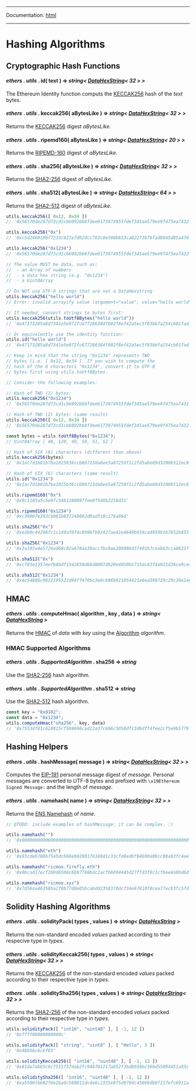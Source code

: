 -----

Documentation: [html](https://docs.ethers.io/)

-----

Hashing Algorithms
==================

Cryptographic Hash Functions
----------------------------

#### *ethers* . *utils* . **id**( text ) => *string< [DataHexString](/v5/api/utils/bytes/#DataHexString)< 32 > >*

The Ethereum Identity function computs the [KECCAK256](https://en.wikipedia.org/wiki/SHA-3) hash of the *text* bytes.


#### *ethers* . *utils* . **keccak256**( aBytesLike ) => *string< [DataHexString](/v5/api/utils/bytes/#DataHexString)< 32 > >*

Returns the [KECCAK256](https://en.wikipedia.org/wiki/SHA-3) digest *aBytesLike*.


#### *ethers* . *utils* . **ripemd160**( aBytesLike ) => *string< [DataHexString](/v5/api/utils/bytes/#DataHexString)< 20 > >*

Returns the [RIPEMD-160](https://en.m.wikipedia.org/wiki/RIPEMD) digest of *aBytesLike*.


#### *ethers* . *utils* . **sha256**( aBytesLike ) => *string< [DataHexString](/v5/api/utils/bytes/#DataHexString)< 32 > >*

Returns the [SHA2-256](https://en.wikipedia.org/wiki/SHA-2) digest of *aBytesLike*.


#### *ethers* . *utils* . **sha512**( aBytesLike ) => *string< [DataHexString](/v5/api/utils/bytes/#DataHexString)< 64 > >*

Returns the [SHA2-512](https://en.wikipedia.org/wiki/SHA-2) digest of *aBytesLike*.


```javascript
utils.keccak256([ 0x12, 0x34 ])
// '0x56570de287d73cd1cb6092bb8fdee6173974955fdef345ae579ee9f475ea7432'

utils.keccak256("0x")
// '0xc5d2460186f7233c927e7db2dcc703c0e500b653ca82273b7bfad8045d85a470'

utils.keccak256("0x1234")
// '0x56570de287d73cd1cb6092bb8fdee6173974955fdef345ae579ee9f475ea7432'

// The value MUST be data, such as:
//  - an Array of numbers
//  - a data hex string (e.g. "0x1234")
//  - a Uint8Array

// Do NOT use UTF-8 strings that are not a DataHexstring
utils.keccak256("hello world")
// Error: invalid arrayify value (argument="value", value="hello world", code=INVALID_ARGUMENT, version=bytes/5.0.4)

// If needed, convert strings to bytes first:
utils.keccak256(utils.toUtf8Bytes("hello world"))
// '0x47173285a8d7341e5e972fc677286384f802f8ef42a5ec5f03bbfa254cb01fad'

// Or equivalently use the identity function:
utils.id("hello world")
// '0x47173285a8d7341e5e972fc677286384f802f8ef42a5ec5f03bbfa254cb01fad'

// Keep in mind that the string "0x1234" represents TWO
// bytes (i.e. [ 0x12, 0x34 ]. If you wish to compute the
// hash of the 6 characters "0x1234", convert it to UTF-8
// bytes first using utils.toUtf8Bytes.

// Consider the following examples:

// Hash of TWO (2) bytes:
utils.keccak256("0x1234")
// '0x56570de287d73cd1cb6092bb8fdee6173974955fdef345ae579ee9f475ea7432'

// Hash of TWO (2) bytes: (same result)
utils.keccak256([ 0x12, 0x34 ])
// '0x56570de287d73cd1cb6092bb8fdee6173974955fdef345ae579ee9f475ea7432'

const bytes = utils.toUtf8Bytes("0x1234");
// Uint8Array [ 48, 120, 49, 50, 51, 52 ]

// Hash of SIX (6) characters (different than above)
utils.keccak256(bytes)
// '0x1ac7d1b81b7ba1025b36ccb86723da6ee5a87259f1c2fd5abe69d3200b512ec8'

// Hash of SIX (6) characters (same result)
utils.id("0x1234")
// '0x1ac7d1b81b7ba1025b36ccb86723da6ee5a87259f1c2fd5abe69d3200b512ec8'
```

```javascript
utils.ripemd160("0x")
// '0x9c1185a5c5e9fc54612808977ee8f548b2258d31'

utils.ripemd160("0x1234")
// '0xc39867e393cb061b837240862d9ad318c176a96d'
```

```javascript
utils.sha256("0x")
// '0xe3b0c44298fc1c149afbf4c8996fb92427ae41e4649b934ca495991b7852b855'

utils.sha256("0x1234")
// '0x3a103a4e5729ad68c02a678ae39accfbc0ae208096437401b7ceab63cca0622f'

utils.sha512("0x")
// '0xcf83e1357eefb8bdf1542850d66d8007d620e4050b5715dc83f4a921d36ce9ce47d0d13c5d85f2b0ff8318d2877eec2f63b931bd47417a81a538327af927da3e'

utils.sha512("0x1234")
// '0x4c54886c9821195522d88ff4705c3e0c686b921054421e6ea598739c29c26e1ee75419aaceec94dd2e3c0dbb82ecf895c9f61215f375de6d800d9b99d3d4b816'
```

HMAC
----

#### *ethers* . *utils* . **computeHmac**( algorithm , key , data ) => *string< [DataHexString](/v5/api/utils/bytes/#DataHexString) >*

Returns the [HMAC](https://en.wikipedia.org/wiki/HMAC) of *data* with *key* using the [Algorithm](/v5/api/utils/hashing/#utils--hmac-supported-algorithm) *algorithm*.


### HMAC Supported Algorithms

#### *ethers* . *utils* . *SupportedAlgorithm* . **sha256** => *string*

Use the [SHA2-256](https://en.wikipedia.org/wiki/SHA-2) hash algorithm.


#### *ethers* . *utils* . *SupportedAlgorithm* . **sha512** => *string*

Use the [SHA2-512](https://en.wikipedia.org/wiki/SHA-2) hash algorithm.


```javascript
const key = "0x0102";
const data = "0x1234";
utils.computeHmac("sha256", key, data)
// '0x7553df81c628815cf569696cad13a37c606c5058df13d9dff4fee2cf5e9b5779'
```

Hashing Helpers
---------------

#### *ethers* . *utils* . **hashMessage**( message ) => *string< [DataHexString](/v5/api/utils/bytes/#DataHexString)< 32 > >*

Computes the [EIP-191](https://eips.ethereum.org/EIPS/eip-191) personal message digest of *message*. Personal messages are converted to UTF-8 bytes and prefixed with `\x19Ethereum Signed Message:` and the length of *message*.


#### *ethers* . *utils* . **namehash**( name ) => *string< [DataHexString](/v5/api/utils/bytes/#DataHexString)< 32 > >*

Returns the [ENS Namehash](https://docs.ens.domains/contract-api-reference/name-processing#hashing-names) of *name*.


```javascript
// @TODO: include examples of hashMessage; it can be complex. :)
```

```javascript
utils.namehash("")
// '0x0000000000000000000000000000000000000000000000000000000000000000'

utils.namehash("eth")
// '0x93cdeb708b7545dc668eb9280176169d1c33cfd8ed6f04690a0bcc88a93fc4ae'

utils.namehash("ricmoo.firefly.eth")
// '0x0bcad17ecf260d6506c6b97768bdc2acfb6694445d27ffd3f9c1cfbee4a9bd6d'

utils.namehash("ricmoo.xyz")
// '0x7d56aa46358ba2f8b77d8e05bcabdd2358370dcf34e87810f8cea77ecb3fc57d'
```

Solidity Hashing Algorithms
---------------------------

#### *ethers* . *utils* . **solidityPack**( types , values ) => *string< [DataHexString](/v5/api/utils/bytes/#DataHexString) >*

Returns the non-standard encoded *values* packed according to their respecive type in *types*.


#### *ethers* . *utils* . **solidityKeccak256**( types , values ) => *string< [DataHexString](/v5/api/utils/bytes/#DataHexString)< 32 > >*

Returns the [KECCAK256](https://en.wikipedia.org/wiki/SHA-3) of the non-standard encoded *values* packed according to their respective type in *types*.


#### *ethers* . *utils* . **soliditySha256**( types , values ) => *string< [DataHexString](/v5/api/utils/bytes/#DataHexString)< 32 > >*

Returns the [SHA2-256](https://en.wikipedia.org/wiki/SHA-2) of the non-standard encoded *values* packed according to their respective type in *types*.


```javascript
utils.solidityPack([ "int16", "uint48" ], [ -1, 12 ])
// '0xffff00000000000c'

utils.solidityPack([ "string", "uint8" ], [ "Hello", 3 ])
// '0x48656c6c6f03'

utils.solidityKeccak256([ "int16", "uint48" ], [ -1, 12 ])
// '0x81da7abb5c9c7515f57dab2fc946f01217ab52f3bd8958bc36bd55894451a93c'

utils.soliditySha256([ "int16", "uint48" ], [ -1, 12 ])
// '0xa5580fb602f6e2ba9c588011dc4e6c2335e0f5d970dc45869db8f217efc6911a'
```


